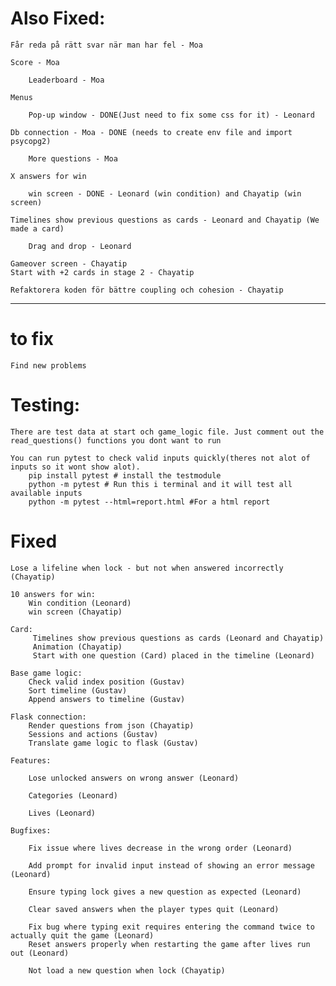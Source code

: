 

# Also Fixed:

    Får reda på rätt svar när man har fel - Moa

    Score - Moa

        Leaderboard - Moa

    Menus

        Pop-up window - DONE(Just need to fix some css for it) - Leonard

    Db connection - Moa - DONE (needs to create env file and import psycopg2)

        More questions - Moa

    X answers for win 

        win screen - DONE - Leonard (win condition) and Chayatip (win screen)

    Timelines show previous questions as cards - Leonard and Chayatip (We made a card)

        Drag and drop - Leonard

    Gameover screen - Chayatip
    Start with +2 cards in stage 2 - Chayatip
    
    Refaktorera koden för bättre coupling och cohesion - Chayatip

-------------------------------------------------------------

# to fix

    Find new problems

# Testing:
    There are test data at start och game_logic file. Just comment out the read_questions() functions you dont want to run

    You can run pytest to check valid inputs quickly(theres not alot of inputs so it wont show alot). 
        pip install pytest # install the testmodule
        python -m pytest # Run this i terminal and it will test all available inputs
        python -m pytest --html=report.html #For a html report

# Fixed
    Lose a lifeline when lock - but not when answered incorrectly (Chayatip)
    
    10 answers for win:
        Win condition (Leonard)
        win screen (Chayatip)

    Card:
         Timelines show previous questions as cards (Leonard and Chayatip)
         Animation (Chayatip)
         Start with one question (Card) placed in the timeline (Leonard)
        
    Base game logic:
        Check valid index position (Gustav)
        Sort timeline (Gustav)
        Append answers to timeline (Gustav)

    Flask connection:
        Render questions from json (Chayatip) 
        Sessions and actions (Gustav)
        Translate game logic to flask (Gustav)

    Features:

        Lose unlocked answers on wrong answer (Leonard)

        Categories (Leonard)

        Lives (Leonard)

    Bugfixes:

        Fix issue where lives decrease in the wrong order (Leonard)

        Add prompt for invalid input instead of showing an error message (Leonard)

        Ensure typing lock gives a new question as expected (Leonard)

        Clear saved answers when the player types quit (Leonard)

        Fix bug where typing exit requires entering the command twice to actually quit the game (Leonard)
        Reset answers properly when restarting the game after lives run out (Leonard)

        Not load a new question when lock (Chayatip)
